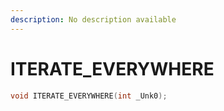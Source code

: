 ```yaml
---
description: No description available 
---
```


# ITERATE_EVERYWHERE

```cpp
void ITERATE_EVERYWHERE(int _Unk0);
```
